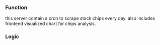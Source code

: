 ### Function
this server contain a cron to scrape stock chips every day.
also includes frontend visualized chart for chips analysis.
### Logic